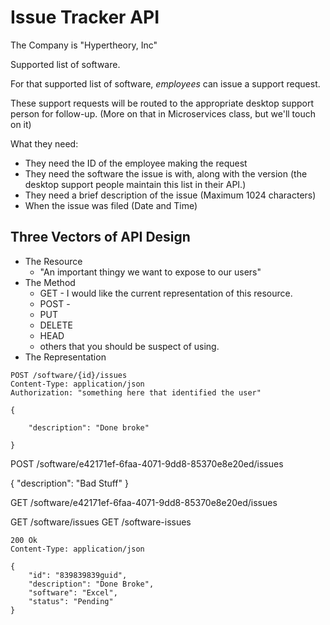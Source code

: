 # Issue Tracker API

The Company is "Hypertheory, Inc"

Supported list of software.

For that supported list of software, *employees* can issue a support request.

These support requests will be routed to the appropriate desktop support person for follow-up. (More on that in Microservices class, but we'll touch on it)

What they need:

- They need the ID of the employee making the request
- They need the software the issue is with, along with the version (the desktop support people maintain this list in their API.)
- They need a brief description of the issue (Maximum 1024 characters)
- When the issue was filed (Date and Time)



## Three Vectors of API Design

- The Resource
    - "An important thingy we want to expose to our users"
- The Method
    - GET - I would like the current representation of this resource.
    - POST - 
    - PUT
    - DELETE
    - HEAD
    - others that you should be suspect of using.
- The Representation

```http
POST /software/{id}/issues
Content-Type: application/json
Authorization: "something here that identified the user"

{

    "description": "Done broke"
   
}
```

POST /software/e42171ef-6faa-4071-9dd8-85370e8e20ed/issues

{
    "description": "Bad Stuff"
}

GET /software/e42171ef-6faa-4071-9dd8-85370e8e20ed/issues

GET /software/issues
GET /software-issues



```http
200 Ok
Content-Type: application/json

{
    "id": "839839839guid",
    "description": "Done Broke",
    "software": "Excel",
    "status": "Pending"
}

```